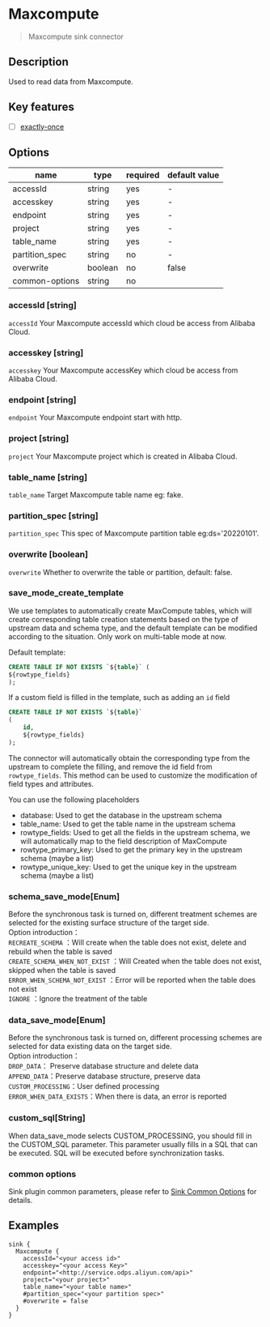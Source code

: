 # Maxcompute

> Maxcompute sink connector

## Description

Used to read data from Maxcompute.

## Key features

- [ ] [exactly-once](../../concept/connector-v2-features.md)

## Options

|      name      |  type   | required | default value |
|----------------|---------|----------|---------------|
| accessId       | string  | yes      | -             |
| accesskey      | string  | yes      | -             |
| endpoint       | string  | yes      | -             |
| project        | string  | yes      | -             |
| table_name     | string  | yes      | -             |
| partition_spec | string  | no       | -             |
| overwrite      | boolean | no       | false         |
| common-options | string  | no       |               |

### accessId [string]

`accessId` Your Maxcompute accessId which cloud be access from Alibaba Cloud.

### accesskey [string]

`accesskey` Your Maxcompute accessKey which cloud be access from Alibaba Cloud.

### endpoint [string]

`endpoint` Your Maxcompute endpoint start with http.

### project [string]

`project` Your Maxcompute project which is created in Alibaba Cloud.

### table_name [string]

`table_name` Target Maxcompute table name eg: fake.

### partition_spec [string]

`partition_spec` This spec of Maxcompute partition table eg:ds='20220101'.

### overwrite [boolean]

`overwrite` Whether to overwrite the table or partition, default: false.

### save_mode_create_template

We use templates to automatically create MaxCompute tables,
which will create corresponding table creation statements based on the type of upstream data and schema type,
and the default template can be modified according to the situation. Only work on multi-table mode at now.

Default template:

```sql
CREATE TABLE IF NOT EXISTS `${table}` (
${rowtype_fields}
);
```

If a custom field is filled in the template, such as adding an `id` field

```sql
CREATE TABLE IF NOT EXISTS `${table}`
(   
    id,
    ${rowtype_fields}
);
```

The connector will automatically obtain the corresponding type from the upstream to complete the filling,
and remove the id field from `rowtype_fields`. This method can be used to customize the modification of field types and attributes.

You can use the following placeholders

- database: Used to get the database in the upstream schema
- table_name: Used to get the table name in the upstream schema
- rowtype_fields: Used to get all the fields in the upstream schema, we will automatically map to the field
  description of MaxCompute
- rowtype_primary_key: Used to get the primary key in the upstream schema (maybe a list)
- rowtype_unique_key: Used to get the unique key in the upstream schema (maybe a list)

### schema_save_mode[Enum]

Before the synchronous task is turned on, different treatment schemes are selected for the existing surface structure of the target side.  
Option introduction：  
`RECREATE_SCHEMA` ：Will create when the table does not exist, delete and rebuild when the table is saved        
`CREATE_SCHEMA_WHEN_NOT_EXIST` ：Will Created when the table does not exist, skipped when the table is saved        
`ERROR_WHEN_SCHEMA_NOT_EXIST` ：Error will be reported when the table does not exist  
`IGNORE` ：Ignore the treatment of the table

### data_save_mode[Enum]

Before the synchronous task is turned on, different processing schemes are selected for data existing data on the target side.  
Option introduction：  
`DROP_DATA`： Preserve database structure and delete data  
`APPEND_DATA`：Preserve database structure, preserve data  
`CUSTOM_PROCESSING`：User defined processing  
`ERROR_WHEN_DATA_EXISTS`：When there is data, an error is reported

### custom_sql[String]

When data_save_mode selects CUSTOM_PROCESSING, you should fill in the CUSTOM_SQL parameter. This parameter usually fills in a SQL that can be executed. SQL will be executed before synchronization tasks.

### common options

Sink plugin common parameters, please refer to [Sink Common Options](../sink-common-options.md) for details.

## Examples

```hocon
sink {
  Maxcompute {
    accessId="<your access id>"
    accesskey="<your access Key>"
    endpoint="<http://service.odps.aliyun.com/api>"
    project="<your project>"
    table_name="<your table name>"
    #partition_spec="<your partition spec>"
    #overwrite = false
  }
}
```
